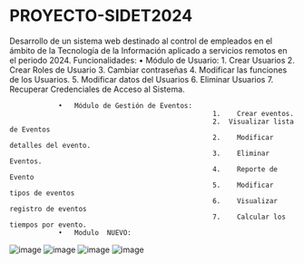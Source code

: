 # PROYECTO-SIDET2024
Desarrollo de un sistema web destinado al control de empleados en el ámbito de la Tecnología de la Información aplicado a servicios remotos en el periodo 2024.
Funcionalidades:
                •	Módulo de Usuario:
                                                      1.	Crear Usuarios
                                                      2.	Crear Roles de Usuario
                                                      3.	Cambiar contraseñas
                                                      4.	Modificar las funciones de los Usuarios.
                                                      5.	Modificar datos del Usuarios
                                                      6.	Eliminar Usuarios
                                                      7.	Recuperar Credenciales de Acceso al Sistema.
                                                    
                •	Módulo de Gestión de Eventos:
                                                      1.	Crear eventos.
                                                      2.  Visualizar lista de Eventos
                                                      2.	Modificar detalles del evento.
                                                      3.	Eliminar Eventos.
                                                      4.	Reporte de Evento
                                                      5.	Modificar tipos de eventos
                                                      6.	Visualizar registro de eventos
                                                      7.	Calcular los tiempos por evento.
                •	Modulo 	NUEVO:
![image](https://github.com/IBERODEVELOPER/PROYECTO-SIDET2024/assets/12779523/15ddee9a-83a5-4897-b4aa-f3357b207149)
![image](https://github.com/IBERODEVELOPER/PROYECTO-SIDET2024/assets/12779523/8cce28f7-12bf-4d70-8039-6a36d1bebe26)
![image](https://github.com/IBERODEVELOPER/PROYECTO-SIDET2024/assets/12779523/c215f95e-3e1b-49e7-9329-a165091f8b79)
![image](https://github.com/IBERODEVELOPER/PROYECTO-SIDET2024/assets/12779523/e828f448-2637-4b49-9ae1-d105f6b9cb0c)

